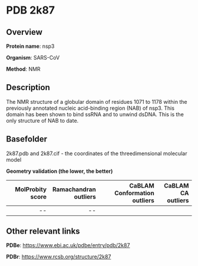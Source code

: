 # PDB 2k87

## Overview

**Protein name**: nsp3

**Organism**: SARS-CoV

**Method**: NMR

## Description

The NMR structure of a globular domain of residues 1071 to 1178 within the previously annotated nucleic acid-binding region (NAB) of nsp3. This domain has been shown to bind ssRNA and to unwind dsDNA. This is the only structure of NAB to date.

## Basefolder

2k87.pdb and 2k87.cif - the coordinates of the threedimensional molecular model




**Geometry validation (the lower, the better)**

|   |**MolProbity<br>score**| **Ramachandran<br>outliers** | **CaBLAM<br>Conformation outliers** | **CaBLAM<br>CA outliers** |
|---|-------------:|----------------:|----------------:|----------------:|
||--|--|||


## Other relevant links 
**PDBe**:  https://www.ebi.ac.uk/pdbe/entry/pdb/2k87
 
**PDBr**: https://www.rcsb.org/structure/2k87 
